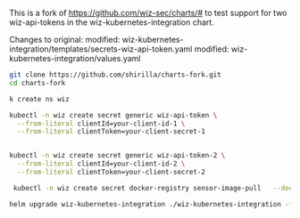 This is a fork of https://github.com/wiz-sec/charts/# to test support for two wiz-api-tokens in the wiz-kubernetes-integration chart.

Changes to original:
modified:   wiz-kubernetes-integration/templates/secrets-wiz-api-token.yaml
modified:   wiz-kubernetes-integration/values.yaml

```sh
git clone https://github.com/shirilla/charts-fork.git
cd charts-fork

k create ns wiz

kubectl -n wiz create secret generic wiz-api-token \
  --from-literal clientId=your-client-id-1 \
  --from-literal clientToken=your-client-secret-1


kubectl -n wiz create secret generic wiz-api-token-2 \
  --from-literal clientId=your-client-id-2 \
  --from-literal clientToken=your-client-secret-2

 kubectl -n wiz create secret docker-registry sensor-image-pull   --docker-server=docker-server   --docker-username=docker-user   --docker-password=docker-password

helm upgrade wiz-kubernetes-integration ./wiz-kubernetes-integration -f ./values-two-api-token.yaml --create-namespace -n wiz --install
```

